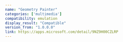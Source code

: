 ```yaml
---
name: "Geometry Painter"
categories: ['multimedia']
compatibility: emulation
display_result: "Compatible"
version_from: "1.0.0.0"
link: https://apps.microsoft.com/detail/9NZ9H00CZLRP
---
```

